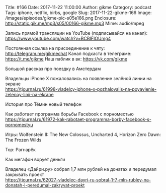 Title: #166
Date: 2017-11-22 11:00:00
Author: gikme
Category: podcast
Tags: iphone, netflix, birbs, google
Slug: 2017-11-22-gikme-166
Image: /images/episodes/gikme-pic-s05e166.png
Enclosure: http://static.gik.me/mp3/s05/00166-gikme.mp3
Mime: audio/mpeg

Запись прямой трансляции на YouTube (подписывайся на канал):
<https://www.youtube.com/watch?v=BCBIFIOUmg4>

Постоянная ссылка на присоединение к чяту: <http://telegram.me/gikmechat>
Канал подкаста в телеграме: <https://t.me/gikme>
Наш паблик в вк: <https://vk.com/gikme>

Большой рассказ про поездку в Амстердам

Владельцы iPhone X пожаловались на появление зелёной линии на экране  
<https://tjournal.ru/61998-vladelcy-iphone-x-pozhalovalis-na-poyavlenie-zelenoy-linii-na-ekrane>

История про Тёмин новый телефон

Как работает программа борьбы Facebook с порноместью  
<https://tjournal.ru/61972-kak-rabotaet-programma-borby-facebook-s-pornomestyu>

Игры: Wolfenstein II: The New Colossus, Uncharted 4, Horizon Zero Dawn: The Frozen Wilds

Тор: Рагнарёк

Как мегафон ворует деньги

Владелец «Дайри.ру» собрал 1,7 млн рублей на донатах и передумал закрывать проект  
<https://tjournal.ru/62027-vladelec-dayri-ru-sobral-1-7-mln-rubley-na-donatah-i-peredumal-zakryvat-proekt>
